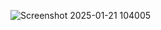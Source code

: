 ![Screenshot 2025-01-21 104005](https://github.com/user-attachments/assets/59229b5c-a8d6-44d0-a52f-f78eb5e79527)
